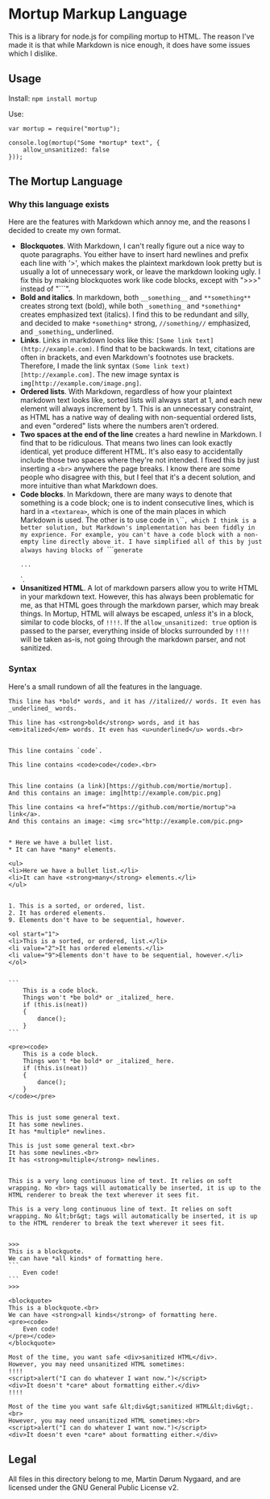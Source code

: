# Mortup Markup Language

This is a library for node.js for compiling mortup to HTML. The reason I've made it is that while Markdown is nice enough, it does have some issues which I dislike.

## Usage

Install: `npm install mortup`

Use:

```
var mortup = require("mortup");

console.log(mortup("Some *mortup* text", {
	allow_unsanitized: false
}));
```

## The Mortup Language

### Why this language exists

Here are the features with Markdown which annoy me, and the reasons I decided to create my own format.

* **Blockquotes**. With Markdown, I can't really figure out a nice way to quote paragraphs. You either have to insert hard newlines and prefix each line with '>', which makes the plaintext markdown look pretty but is usually a lot of unnecessary work, or leave the markdown looking ugly. I fix this by making blockquotes work like code blocks, except with ">>>" instead of "```".
* **Bold and italics**. In markdown, both `__something__` and `**something**` creates strong text (bold), while both `_something_` and `*something*` creates emphasized text (italics). I find this to be redundant and silly, and decided to make `*something*` strong, `//something//` emphasized, and `_something`_ underlined.
* **Links**. Links in markdown looks like this: `[Some link text](http://example.com)`. I find that to be backwards. In text, citations are often in brackets, and even Markdown's footnotes use brackets. Therefore, I made the link syntax `(Some link text)[http://example.com]`. The new image syntax is `img[http://example.com/image.png]`.
* **Ordered lists**. With Markdown, regardless of how your plaintext markdown text looks like, sorted lists will always start at 1, and each new element will always increment by 1. This is an unnecessary constraint, as HTML has a native way of dealing with non-sequential ordered lists, and even "ordered" lists where the numbers aren't ordered.
* **Two spaces at the end of the line** creates a hard newline in Markdown. I find that to be ridiculous. That means two lines can look exactly identical, yet produce different HTML. It's also easy to accidentally include those two spaces where they're not intended. I fixed this by just inserting a `<br>` anywhere the page breaks. I know there are some people who disagree with this, but I feel that it's a decent solution, and more intuitive than what Markdown does.
* **Code blocks**. In Markdown, there are many ways to denote that something is a code block; one is to indent consecutive lines, which is hard in a `<textarea>`, which is one of the main places in which Markdown is used. The other is to use code in `\`\`\``, which I think is a better solution, but Markdown's implementation has been fiddly in my exprience. For example, you can't have a code block with a non-empty line directly above it. I have simplified all of this by just always having blocks of `\`\`\`` generate `<pre><code>...</code></pre>`.
* **Unsanitized HTML**. A lot of markdown parsers allow you to write HTML in your markdown text. However, this has always been problematic for me, as that HTML goes through the markdown parser, which may break things. In Mortup, HTML will always be escaped, _unless_ it's in a block, similar to code blocks, of `!!!!`. If the `allow_unsanitized: true` option is passed to the parser, everything inside of blocks surrounded by `!!!!` will be taken as-is, not going through the markdown parser, and not sanitized.

### Syntax

Here's a small rundown of all the features in the language.

	This line has *bold* words, and it has //italized// words. It even has _underlined_ words.

	This line has <strong>bold</strong> words, and it has <em>italized</em> words. It even has <u>underlined</u> words.<br>


	This line contains `code`.

	This line contains <code>code</code>.<br>


	This line contains (a link)[https://github.com/mortie/mortup].
	And this contains an image: img[http://example.com/pic.png]

	This line contains <a href="https://github.com/mortie/mortup">a link</a>.
	And this contains an image: <img src="http://example.com/pic.png>


	* Here we have a bullet list.
	* It can have *many* elements.

	<ul>
	<li>Here we have a bullet list.</li>
	<li>It can have <strong>many</strong> elements.</li>
	</ul>


	1. This is a sorted, or ordered, list.
	2. It has ordered elements.
	9. Elements don't have to be sequential, however.

	<ol start="1">
	<li>This is a sorted, or ordered, list.</li>
	<li value="2">It has ordered elements.</li>
	<li value="9">Elements don't have to be sequential, however.</li>
	</ol>


	```
		This is a code block.
		Things won't *be bold* or _italized_ here.
		if (this.is(neat))
		{
			dance();
		}
	```

	<pre><code>
		This is a code block.
		Things won't *be bold* or _italized_ here.
		if (this.is(neat))
		{
			dance();
		}
	</code></pre>


	This is just some general text.
	It has some newlines.
	It has *multiple* newlines.

	This is just some general text.<br>
	It has some newlines.<br>
	It has <strong>multiple</strong> newlines.


	This is a very long continuous line of text. It relies on soft wrapping. No <br> tags will automatically be inserted, it is up to the HTML renderer to break the text wherever it sees fit.

	This is a very long continuous line of text. It relies on soft wrapping. No &lt;br&gt; tags will automatically be inserted, it is up to the HTML renderer to break the text wherever it sees fit.


	>>>
	This is a blockquote.
	We can have *all kinds* of formatting here.
	```
		Even code!
	```
	>>>

	<blockquote>
	This is a blockquote.<br>
	We can have <strong>all kinds</strong> of formatting here.
	<pre><code>
		Even code!
	</pre></code>
	</blockquote>

	Most of the time, you want safe <div>sanitized HTML</div>.
	However, you may need unsanitized HTML sometimes:
	!!!!
	<script>alert("I can do whatever I want now.")</script>
	<div>It doesn't *care* about formatting either.</div>
	!!!!

	Most of the time you want safe &lt;div&gt;sanitized HTML&lt;div&gt;.<br>
	However, you may need unsanitized HTML sometimes:<br>
	<script>alert("I can do whatever I want now.")</script>
	<div>It doesn't even *care* about formatting either.</div>


## Legal

All files in this directory belong to me, Martin Dørum Nygaard, and are licensed under the GNU General Public License v2.
